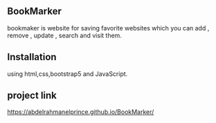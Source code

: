 ## BookMarker

bookmaker is website for saving favorite websites which you can add , remove , update , search and visit them.

## Installation
using html,css,bootstrap5 and JavaScript.

## project link
https://abdelrahmanelprince.github.io/BookMarker/
